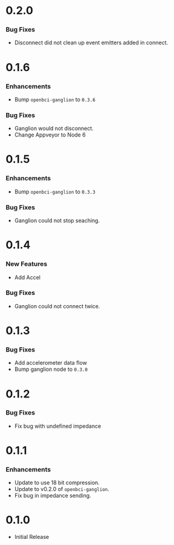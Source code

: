 # 0.2.0

### Bug Fixes
* Disconnect did not clean up event emitters added in connect.

# 0.1.6

### Enhancements
* Bump `openbci-ganglion` to `0.3.6`

### Bug Fixes
* Ganglion would not disconnect.
* Change Appveyor to Node 6

# 0.1.5

### Enhancements
* Bump `openbci-ganglion` to `0.3.3`

### Bug Fixes
* Ganglion could not stop seaching.

# 0.1.4

### New Features
* Add Accel

### Bug Fixes
* Ganglion could not connect twice.

# 0.1.3

### Bug Fixes
* Add accelerometer data flow
* Bump ganglion node to `0.3.0`

# 0.1.2

### Bug Fixes
* Fix bug with undefined impedance

# 0.1.1

### Enhancements
* Update to use 18 bit compression.
* Update to v0.2.0 of `openbci-ganglion`.
* Fix bug in impedance sending.

# 0.1.0

* Initial Release